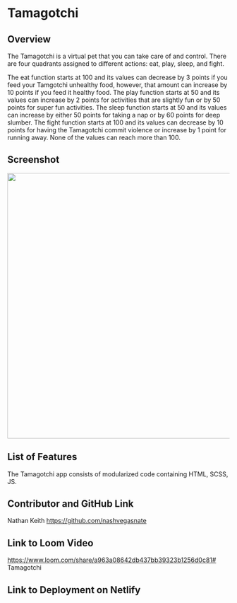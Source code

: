 # Tamagotchi

## Overview
The Tamagotchi is a virtual pet that you can take care of and control. There are four quadrants assigned to different actions: eat, play, sleep, and fight.

The eat function starts at 100 and its values can decrease by 3 points if you feed your Tamgotchi unhealthy food, however, that amount can increase by 10 points if you feed it healthy food.
The play function starts at 50 and its values can increase by 2 points for activities that are slightly fun or by 50 points for super fun activities.
The sleep function starts at 50 and its values can increase by either 50 points for taking a nap or by 60 points for deep slumber.
The fight function starts at 100 and its values can decrease by 10 points for having the Tamagotchi commit violence or increase by 1 point for running away.
None of the values can reach more than 100.

## Screenshot
<img width="600" src="https://user-images.githubusercontent.com/76710923/110222673-89af5f80-7e99-11eb-8345-db8839d5a5d0.png">

## List of Features
The Tamagotchi app consists of modularized code containing HTML, SCSS, JS.

## Contributor and GitHub Link
Nathan Keith
https://github.com/nashvegasnate

## Link to Loom Video
https://www.loom.com/share/a963a08642db437bb39323b1256d0c81# Tamagotchi

## Link to Deployment on Netlify


